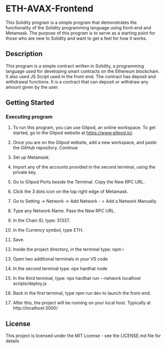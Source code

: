 # ETH-AVAX-Frontend

This Solidity program is a simple program that demonstrates the functionality of the Solidity programming language using front-end and Metamask. The purpose of this program is to serve as a starting point for those who are new to Solidity and want to get a feel for how it works.

## Description

This program is a simple contract written in Solidity, a programming language used for developing smart contracts on the Ethereum blockchain.  It also used JS Script used in the front-end. The contract has deposit and withdrawal functions. It is a contract that can deposit or withdraw any amount given by the user.

## Getting Started

### Executing program

1. To run this program, you can use Gitpod, an online workspace. To get started, go to the Gitpod website at https://www.gitpod.io/.
2. Once you are on the Gitpod website, add a new workspace, and paste the GitHub repository. Continue
   
4. Set up Metamask.
5. Import any of the accounts provided in the second terminal, using the private key.
   
6. Go to Gitpod Ports beside the Terminal. Copy the New RPC URL.
7. Click the 3 dots icon on the top right edge of Metamask.
8. Go to Setting -> Network -> Add Network - > Add a Network Manually.
9. Type any Network Name. Pase the New RPC URL.
10. In the Chain ID, type: 31337.
11. In the Currency symbol, type ETH.
12. Save.

13. Inside the project directory, in the terminal type: npm i
14. Open two additional terminals in your VS code
15. In the second terminal type: npx hardhat node
16. In the third terminal, type: npx hardhat run --network localhost scripts/deploy.js
17. Back in the first terminal, type npm run dev to launch the front-end.
18. After this, the project will be running on your local host. Typically at http://localhost:3000/


## License

This project is licensed under the MIT License - see the LICENSE.md file for details
